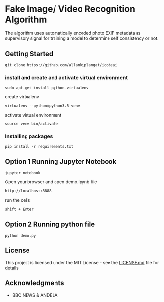 # Fake Image/ Video Recognition Algorithm

The algorithm uses automatically encoded photo EXIF metadata as supervisory signal for training a model to determine self consistency or not.

## Getting Started

```
git clone https://github.com/allankiplangat/icodeai
```

### install and create and activate virtual environment

```
sudo apt-get install python-virtualenv
```

create virtualenv

```
virtualenv --python=python3.5 venv
```

activate virtual environment

```
source venv bin/activate
```
### Installing packages

```
pip install -r requirements.txt
```

## Option 1 Running Jupyter Notebook


```
jupyter notebook
```

Open your browser and open demo.ipynb file

```
http://localhost:8888
```
run the cells

```
shift + Enter
```

## Option 2 Running python file


```
python demo.py
```

## License

This project is licensed under the MIT License - see the [LICENSE.md](LICENSE.md) file for details

## Acknowledgments

* BBC NEWS & ANDELA

